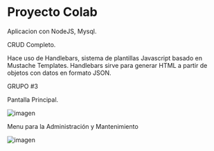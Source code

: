 # Proyecto Colab
 Aplicacion con NodeJS, Mysql.
 
 CRUD Completo. 
 
 Hace uso de Handlebars, sistema de plantillas Javascript basado en Mustache Templates. 
 Handlebars sirve para generar HTML a partir de objetos con datos en formato JSON.
 
 GRUPO #3
 
Pantalla Principal. 
 
![imagen](https://user-images.githubusercontent.com/42680508/111396728-503ed700-8685-11eb-9dae-4065d6e67237.png)

Menu para la Administración y Mantenimiento

![imagen](https://user-images.githubusercontent.com/42680508/111396909-a875d900-8685-11eb-88ea-40a998ba1f2b.png)

